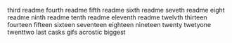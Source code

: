 third readme
fourth readme
fifth readme
sixth readme
seveth readme
eight readme
ninth readme
tenth readme
eleventh readme
twelvth
thirteen
fourteen
fifteen
sixteen
seventeen
eighteen
nineteen
twenty
twetyone
twenttwo
last
casks
gifs
acrostic
biggest
